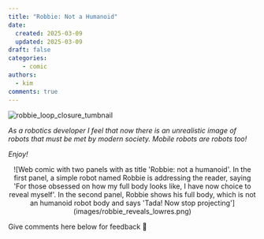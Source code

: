 ```yaml
---
title: "Robbie: Not a Humanoid"
date:
  created: 2025-03-09
  updated: 2025-03-09
draft: false
categories: 
    - comic
authors:
  - kim
comments: true
---
```


<script data-goatcounter="https://knmcguire.goatcounter.com/count"
async src="//gc.zgo.at/count.js"></script>

<p><img alt="robbie_loop_closure_tumbnail" src="https://knmcguire.github.io/blog/images/robbie_reveals_lowres.png" width="100" /></p>


*As a robotics developer I feel that now there is an unrealistic image of robots that must be met by modern society. Mobile robots are robots too!* 

*Enjoy!*

<!-- more -->

<center>![Web comic with two panels with as title 'Robbie: not a humanoid'. In the first panel, a simple robot named Robbie is addressing the reader, saying 'For those obsessed on how my full body looks like, I have now choice to reveal myself'. In the second panel, Robbie shows his full  body, which is not an humanoid robot body and says 'Tada! Now stop projecting'](images/robbie_reveals_lowres.png)</center>

Give comments here below for feedback :robot:

